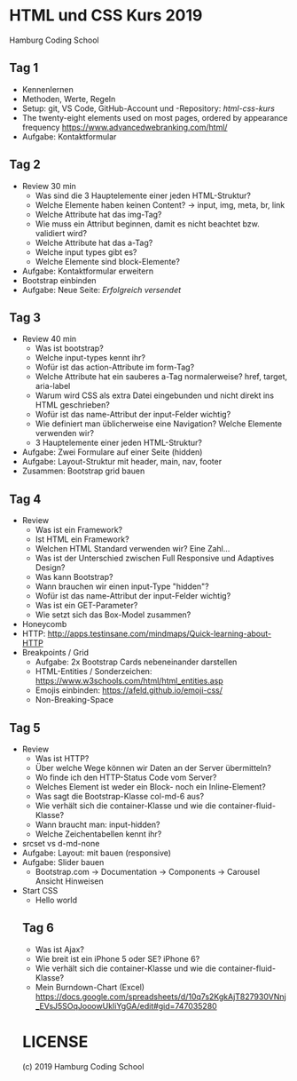 # HTML und CSS Kurs 2019
Hamburg Coding School

## Tag 1
* Kennenlernen
* Methoden, Werte, Regeln
* Setup: git, VS Code, GitHub-Account und -Repository: *html-css-kurs*
* The twenty-eight elements used on most pages, ordered by appearance frequency https://www.advancedwebranking.com/html/
* Aufgabe: Kontaktformular

## Tag 2
* Review 30 min
    * Was sind die 3 Hauptelemente einer jeden HTML-Struktur?
    * Welche Elemente haben keinen Content? -> input, img, meta, br, link
    * Welche Attribute hat das img-Tag?
    * Wie muss ein Attribut beginnen, damit es nicht beachtet bzw. validiert wird?
    * Welche Attribute hat das a-Tag?
    * Welche input types gibt es?
    * Welche Elemente sind block-Elemente?
* Aufgabe: Kontaktformular erweitern
* Bootstrap einbinden
* Aufgabe: Neue Seite: *Erfolgreich versendet*

## Tag 3
* Review 40 min
    * Was ist bootstrap?
    * Welche input-types kennt ihr?
    * Wofür ist das action-Attribute im form-Tag?
    * Welche Attribute hat ein sauberes a-Tag normalerweise? href, target, aria-label
    * Warum wird CSS als extra Datei eingebunden und nicht direkt ins HTML geschrieben?
    * Wofür ist das name-Attribut der input-Felder wichtig?
    * Wie definiert man üblicherweise eine Navigation? Welche Elemente verwenden wir?
    * 3 Hauptelemente einer jeden HTML-Struktur?
* Aufgabe: Zwei Formulare auf einer Seite (hidden)
* Aufgabe: Layout-Struktur mit header, main, nav, footer
* Zusammen: Bootstrap grid bauen

## Tag 4

* Review
    * Was ist ein Framework?
    * Ist HTML ein Framework?
    * Welchen HTML Standard verwenden wir? Eine Zahl...
    * Was ist der Unterschied zwischen Full Responsive und Adaptives Design?
    * Was kann Bootstrap?
    * Wann brauchen wir einen input-Type "hidden"?
    * Wofür ist das name-Attribut der input-Felder wichtig?
    * Was ist ein GET-Parameter?
    * Wie setzt sich das Box-Model zusammen?
* Honeycomb
* HTTP: http://apps.testinsane.com/mindmaps/Quick-learning-about-HTTP
* Breakpoints / Grid
    * Aufgabe: 2x Bootstrap Cards nebeneinander darstellen
    * HTML-Entities / Sonderzeichen: https://www.w3schools.com/html/html_entities.asp
    * Emojis einbinden: https://afeld.github.io/emoji-css/
    * Non-Breaking-Space

## Tag 5

* Review
    * Was ist HTTP?
    * Über welche Wege können wir Daten an der Server übermitteln?
    * Wo finde ich den HTTP-Status Code vom Server?
    * Welches Element ist weder ein Block- noch ein Inline-Element?
    * Was sagt die Bootstrap-Klasse col-md-6 aus?
    * Wie verhält sich die container-Klasse und wie die container-fluid-Klasse?
    * Wann braucht man: input-hidden?
    * Welche Zeichentabellen kennt ihr?
* srcset vs d-md-none
* Aufgabe: Layout: <cards> mit <table> bauen (responsive)
* Aufgabe: Slider bauen
    * Bootstrap.com -> Documentation -> Components -> Carousel Ansicht Hinweisen
* Start CSS
    * Hello world

## Tag 6

* Was ist Ajax?
* Wie breit ist ein iPhone 5 oder SE? iPhone 6?
* Wie verhält sich die container-Klasse und wie die container-fluid-Klasse?
* Mein Burndown-Chart (Excel) https://docs.google.com/spreadsheets/d/10q7s2KgkAjT827930VNnj_EVsJ5SOqJooowUkIiYgGA/edit#gid=747035280

# LICENSE

(c) 2019 Hamburg Coding School

